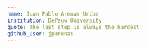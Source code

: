 ```yaml
---
name: Juan Pablo Arenas Uribe
institution: DePauw University
quote: The last step is always the hardest.
github_user: jparenas
---
```

